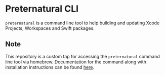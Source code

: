 # Preternatural CLI

`preternatural` is a command line tool to help building and updating Xcode Projects, Workspaces and Swift packages.

## Note

This repository is a custom tap for accessing the `preternatural` command line tool via homebrew. Documentation for the command along with installation instructions can be found [here](https://github.com/PreternaturalAI/CLI-release/blob/master/README.md).
